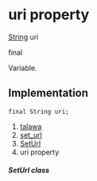 
<div>

# uri property

</div>


[String](https://api.flutter.dev/flutter/dart-core/String-class.html)
uri


final




Variable.



## Implementation

``` language-dart
final String uri;
```







1.  [talawa](../../index.html)
2.  [set_url](../../views_pre_auth_screens_set_url/)
3.  [SetUrl](../../views_pre_auth_screens_set_url/SetUrl-class.html)
4.  uri property

##### SetUrl class







